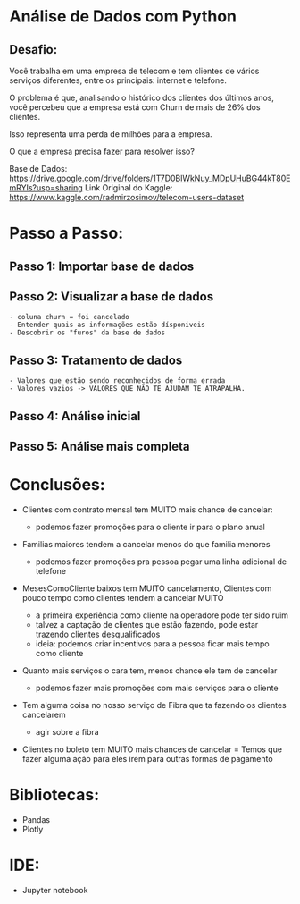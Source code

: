 # Análise de Dados com Python
## Desafio:
Você trabalha em uma empresa de telecom e tem clientes de vários serviços diferentes, entre os principais: internet e telefone.

O problema é que, analisando o histórico dos clientes dos últimos anos, você percebeu que a empresa está com Churn de mais de 26% dos clientes.

Isso representa uma perda de milhões para a empresa.

O que a empresa precisa fazer para resolver isso?

Base de Dados: https://drive.google.com/drive/folders/1T7D0BlWkNuy_MDpUHuBG44kT80EmRYIs?usp=sharing
Link Original do Kaggle: https://www.kaggle.com/radmirzosimov/telecom-users-dataset


# Passo a Passo:
  ## Passo 1: Importar base de dados
  ## Passo 2: Visualizar a base de dados
    - coluna churn = foi cancelado
    - Entender quais as informações estão dísponiveis
    - Descobrir os "furos" da base de dados 
  ## Passo 3: Tratamento de dados
    - Valores que estão sendo reconhecidos de forma errada
    - Valores vazios -> VALORES QUE NÃO TE AJUDAM TE ATRAPALHA.   
  ## Passo 4: Análise inicial
  ## Passo 5: Análise mais completa
  
  
# Conclusões:

- Clientes com contrato mensal tem MUITO mais chance de cancelar:
    - podemos fazer promoções para o cliente ir para o plano anual
    
- Familias maiores tendem a cancelar menos do que familia menores
    - podemos fazer promoções pra pessoa pegar uma linha adicional de telefone

- MesesComoCliente baixos tem MUITO cancelamento, Clientes com pouco tempo como clientes tendem a cancelar MUITO
    - a primeira experiência como cliente na operadore pode ter sido ruim
    - talvez a captação de clientes que estão fazendo, pode estar trazendo clientes desqualificados
    - ideia: podemos criar incentivos para a pessoa ficar mais tempo como cliente
    
- Quanto mais serviços o cara tem, menos chance ele tem de cancelar
    - podemos fazer mais promoções com mais serviços para o cliente
    
- Tem alguma coisa no nosso serviço de Fibra que ta fazendo os clientes cancelarem
    - agir sobre a fibra
    
- Clientes no boleto tem MUITO mais chances de cancelar
    = Temos que fazer alguma ação para eles irem para outras formas de pagamento



# Bibliotecas:
  - Pandas
  - Plotly
  
# IDE:
  - Jupyter notebook
